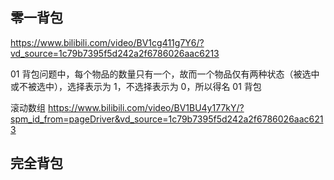 ## 零一背包

https://www.bilibili.com/video/BV1cg411g7Y6/?vd_source=1c79b7395f5d242a2f6786026aac6213

01 背包问题中，每个物品的数量只有一个，故而一个物品仅有两种状态（被选中或不被选中），选择表示为 1，不选择表示为 0，所以得名 01 背包

滚动数组
https://www.bilibili.com/video/BV1BU4y177kY/?spm_id_from=pageDriver&vd_source=1c79b7395f5d242a2f6786026aac6213

## 完全背包
